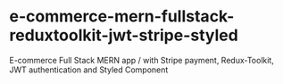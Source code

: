 # e-commerce-mern-fullstack-reduxtoolkit-jwt-stripe-styled
E-commerce Full Stack MERN app / with Stripe payment, Redux-Toolkit, JWT authentication and Styled Component
